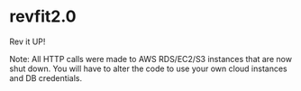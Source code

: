 # revfit2.0

Rev it UP!

Note: All HTTP calls were made to AWS RDS/EC2/S3 instances that are now shut down. You will have to alter the code to use your own cloud instances and DB credentials. 
